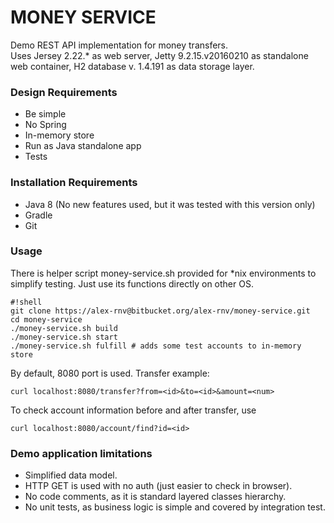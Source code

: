 # MONEY SERVICE #

Demo REST API implementation for money transfers.    
Uses Jersey 2.22.* as web server, Jetty 9.2.15.v20160210 as standalone web container, H2 database v. 1.4.191 as data storage layer.  

### Design Requirements ###
* Be simple
* No Spring
* In-memory store
* Run as Java standalone app
* Tests


### Installation Requirements ###
* Java 8 (No new features used, but it was tested with this version only)
* Gradle
* Git

### Usage ###

There is helper script money-service.sh provided for *nix environments to simplify testing. Just use its functions directly on other OS. 

```
#!shell
git clone https://alex-rnv@bitbucket.org/alex-rnv/money-service.git
cd money-service
./money-service.sh build
./money-service.sh start
./money-service.sh fulfill # adds some test accounts to in-memory store
```

By default, 8080 port is used. Transfer example:
```
curl localhost:8080/transfer?from=<id>&to=<id>&amount=<num>
```

To check account information before and after transfer, use
```
curl localhost:8080/account/find?id=<id>
```

### Demo application limitations ###
* Simplified data model.
* HTTP GET is used with no auth (just easier to check in browser).
* No code comments, as it is standard layered classes hierarchy.
* No unit tests, as business logic is simple and covered by integration test.
